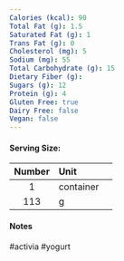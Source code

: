 ```yaml
---
Calories (kcal): 90
Total Fat (g): 1.5
Saturated Fat (g): 1
Trans Fat (g): 0
Cholesterol (mg): 5
Sodium (mg): 55
Total Carbohydrate (g): 15
Dietary Fiber (g): 
Sugars (g): 12
Protein (g): 4
Gluten Free: true
Dairy Free: false
Vegan: false
---
```

#### Serving Size:
| Number | Unit      |     |
| :----: | :-------- | --- |
|   1    | container |     |
|  113   | g         |     |
#### Notes

#activia #yogurt